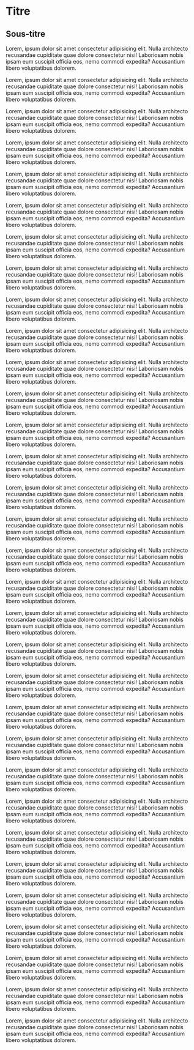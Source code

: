 # Titre

## Sous-titre

Lorem, ipsum dolor sit amet consectetur adipisicing elit. Nulla architecto recusandae cupiditate quae dolore consectetur nisi! Laboriosam nobis ipsam eum suscipit officia eos, nemo commodi expedita? Accusantium libero voluptatibus dolorem.

Lorem, ipsum dolor sit amet consectetur adipisicing elit. Nulla architecto recusandae cupiditate quae dolore consectetur nisi! Laboriosam nobis ipsam eum suscipit officia eos, nemo commodi expedita? Accusantium libero voluptatibus dolorem.

Lorem, ipsum dolor sit amet consectetur adipisicing elit. Nulla architecto recusandae cupiditate quae dolore consectetur nisi! Laboriosam nobis ipsam eum suscipit officia eos, nemo commodi expedita? Accusantium libero voluptatibus dolorem.

Lorem, ipsum dolor sit amet consectetur adipisicing elit. Nulla architecto recusandae cupiditate quae dolore consectetur nisi! Laboriosam nobis ipsam eum suscipit officia eos, nemo commodi expedita? Accusantium libero voluptatibus dolorem.

Lorem, ipsum dolor sit amet consectetur adipisicing elit. Nulla architecto recusandae cupiditate quae dolore consectetur nisi! Laboriosam nobis ipsam eum suscipit officia eos, nemo commodi expedita? Accusantium libero voluptatibus dolorem.

Lorem, ipsum dolor sit amet consectetur adipisicing elit. Nulla architecto recusandae cupiditate quae dolore consectetur nisi! Laboriosam nobis ipsam eum suscipit officia eos, nemo commodi expedita? Accusantium libero voluptatibus dolorem.

Lorem, ipsum dolor sit amet consectetur adipisicing elit. Nulla architecto recusandae cupiditate quae dolore consectetur nisi! Laboriosam nobis ipsam eum suscipit officia eos, nemo commodi expedita? Accusantium libero voluptatibus dolorem.

Lorem, ipsum dolor sit amet consectetur adipisicing elit. Nulla architecto recusandae cupiditate quae dolore consectetur nisi! Laboriosam nobis ipsam eum suscipit officia eos, nemo commodi expedita? Accusantium libero voluptatibus dolorem.


Lorem, ipsum dolor sit amet consectetur adipisicing elit. Nulla architecto recusandae cupiditate quae dolore consectetur nisi! Laboriosam nobis ipsam eum suscipit officia eos, nemo commodi expedita? Accusantium libero voluptatibus dolorem.

Lorem, ipsum dolor sit amet consectetur adipisicing elit. Nulla architecto recusandae cupiditate quae dolore consectetur nisi! Laboriosam nobis ipsam eum suscipit officia eos, nemo commodi expedita? Accusantium libero voluptatibus dolorem.

Lorem, ipsum dolor sit amet consectetur adipisicing elit. Nulla architecto recusandae cupiditate quae dolore consectetur nisi! Laboriosam nobis ipsam eum suscipit officia eos, nemo commodi expedita? Accusantium libero voluptatibus dolorem.

Lorem, ipsum dolor sit amet consectetur adipisicing elit. Nulla architecto recusandae cupiditate quae dolore consectetur nisi! Laboriosam nobis ipsam eum suscipit officia eos, nemo commodi expedita? Accusantium libero voluptatibus dolorem.

Lorem, ipsum dolor sit amet consectetur adipisicing elit. Nulla architecto recusandae cupiditate quae dolore consectetur nisi! Laboriosam nobis ipsam eum suscipit officia eos, nemo commodi expedita? Accusantium libero voluptatibus dolorem.

Lorem, ipsum dolor sit amet consectetur adipisicing elit. Nulla architecto recusandae cupiditate quae dolore consectetur nisi! Laboriosam nobis ipsam eum suscipit officia eos, nemo commodi expedita? Accusantium libero voluptatibus dolorem.

Lorem, ipsum dolor sit amet consectetur adipisicing elit. Nulla architecto recusandae cupiditate quae dolore consectetur nisi! Laboriosam nobis ipsam eum suscipit officia eos, nemo commodi expedita? Accusantium libero voluptatibus dolorem.

Lorem, ipsum dolor sit amet consectetur adipisicing elit. Nulla architecto recusandae cupiditate quae dolore consectetur nisi! Laboriosam nobis ipsam eum suscipit officia eos, nemo commodi expedita? Accusantium libero voluptatibus dolorem.


Lorem, ipsum dolor sit amet consectetur adipisicing elit. Nulla architecto recusandae cupiditate quae dolore consectetur nisi! Laboriosam nobis ipsam eum suscipit officia eos, nemo commodi expedita? Accusantium libero voluptatibus dolorem.

Lorem, ipsum dolor sit amet consectetur adipisicing elit. Nulla architecto recusandae cupiditate quae dolore consectetur nisi! Laboriosam nobis ipsam eum suscipit officia eos, nemo commodi expedita? Accusantium libero voluptatibus dolorem.

Lorem, ipsum dolor sit amet consectetur adipisicing elit. Nulla architecto recusandae cupiditate quae dolore consectetur nisi! Laboriosam nobis ipsam eum suscipit officia eos, nemo commodi expedita? Accusantium libero voluptatibus dolorem.

Lorem, ipsum dolor sit amet consectetur adipisicing elit. Nulla architecto recusandae cupiditate quae dolore consectetur nisi! Laboriosam nobis ipsam eum suscipit officia eos, nemo commodi expedita? Accusantium libero voluptatibus dolorem.

Lorem, ipsum dolor sit amet consectetur adipisicing elit. Nulla architecto recusandae cupiditate quae dolore consectetur nisi! Laboriosam nobis ipsam eum suscipit officia eos, nemo commodi expedita? Accusantium libero voluptatibus dolorem.

Lorem, ipsum dolor sit amet consectetur adipisicing elit. Nulla architecto recusandae cupiditate quae dolore consectetur nisi! Laboriosam nobis ipsam eum suscipit officia eos, nemo commodi expedita? Accusantium libero voluptatibus dolorem.

Lorem, ipsum dolor sit amet consectetur adipisicing elit. Nulla architecto recusandae cupiditate quae dolore consectetur nisi! Laboriosam nobis ipsam eum suscipit officia eos, nemo commodi expedita? Accusantium libero voluptatibus dolorem.

Lorem, ipsum dolor sit amet consectetur adipisicing elit. Nulla architecto recusandae cupiditate quae dolore consectetur nisi! Laboriosam nobis ipsam eum suscipit officia eos, nemo commodi expedita? Accusantium libero voluptatibus dolorem.


Lorem, ipsum dolor sit amet consectetur adipisicing elit. Nulla architecto recusandae cupiditate quae dolore consectetur nisi! Laboriosam nobis ipsam eum suscipit officia eos, nemo commodi expedita? Accusantium libero voluptatibus dolorem.

Lorem, ipsum dolor sit amet consectetur adipisicing elit. Nulla architecto recusandae cupiditate quae dolore consectetur nisi! Laboriosam nobis ipsam eum suscipit officia eos, nemo commodi expedita? Accusantium libero voluptatibus dolorem.

Lorem, ipsum dolor sit amet consectetur adipisicing elit. Nulla architecto recusandae cupiditate quae dolore consectetur nisi! Laboriosam nobis ipsam eum suscipit officia eos, nemo commodi expedita? Accusantium libero voluptatibus dolorem.

Lorem, ipsum dolor sit amet consectetur adipisicing elit. Nulla architecto recusandae cupiditate quae dolore consectetur nisi! Laboriosam nobis ipsam eum suscipit officia eos, nemo commodi expedita? Accusantium libero voluptatibus dolorem.

Lorem, ipsum dolor sit amet consectetur adipisicing elit. Nulla architecto recusandae cupiditate quae dolore consectetur nisi! Laboriosam nobis ipsam eum suscipit officia eos, nemo commodi expedita? Accusantium libero voluptatibus dolorem.

Lorem, ipsum dolor sit amet consectetur adipisicing elit. Nulla architecto recusandae cupiditate quae dolore consectetur nisi! Laboriosam nobis ipsam eum suscipit officia eos, nemo commodi expedita? Accusantium libero voluptatibus dolorem.

Lorem, ipsum dolor sit amet consectetur adipisicing elit. Nulla architecto recusandae cupiditate quae dolore consectetur nisi! Laboriosam nobis ipsam eum suscipit officia eos, nemo commodi expedita? Accusantium libero voluptatibus dolorem.

Lorem, ipsum dolor sit amet consectetur adipisicing elit. Nulla architecto recusandae cupiditate quae dolore consectetur nisi! Laboriosam nobis ipsam eum suscipit officia eos, nemo commodi expedita? Accusantium libero voluptatibus dolorem.
